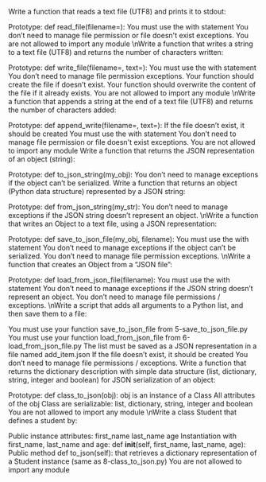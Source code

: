 Write a function that reads a text file (UTF8) and prints it to stdout:

Prototype: def read_file(filename=):
You must use the with statement
You don’t need to manage file permission or file doesn't exist exceptions.
You are not allowed to import any module
\nWrite a function that writes a string to a text file (UTF8) and returns the number of characters written:

Prototype: def write_file(filename=, text=):
You must use the with statement
You don’t need to manage file permission exceptions.
Your function should create the file if doesn’t exist.
Your function should overwrite the content of the file if it already exists.
You are not allowed to import any module
\nWrite a function that appends a string at the end of a text file (UTF8) and returns the number of characters added:

Prototype: def append_write(filename=, text=):
If the file doesn’t exist, it should be created
You must use the with statement
You don’t need to manage file permission or file doesn't exist exceptions.
You are not allowed to import any module
Write a function that returns the JSON representation of an object (string):

Prototype: def to_json_string(my_obj):
You don’t need to manage exceptions if the object can’t be serialized.
Write a function that returns an object (Python data structure) represented by a JSON string:

Prototype: def from_json_string(my_str):
You don’t need to manage exceptions if the JSON string doesn’t represent an object.
\nWrite a function that writes an Object to a text file, using a JSON representation:

Prototype: def save_to_json_file(my_obj, filename):
You must use the with statement
You don’t need to manage exceptions if the object can’t be serialized.
You don’t need to manage file permission exceptions.
\nWrite a function that creates an Object from a “JSON file”:

Prototype: def load_from_json_file(filename):
You must use the with statement
You don’t need to manage exceptions if the JSON string doesn’t represent an object.
You don’t need to manage file permissions / exceptions.
\nWrite a script that adds all arguments to a Python list, and then save them to a file:

You must use your function save_to_json_file from 5-save_to_json_file.py
You must use your function load_from_json_file from 6-load_from_json_file.py
The list must be saved as a JSON representation in a file named add_item.json
If the file doesn’t exist, it should be created
You don’t need to manage file permissions / exceptions.
Write a function that returns the dictionary description with simple data structure (list, dictionary, string, integer and boolean) for JSON serialization of an object:

Prototype: def class_to_json(obj):
obj is an instance of a Class
All attributes of the obj Class are serializable: list, dictionary, string, integer and boolean
You are not allowed to import any module
\nWrite a class Student that defines a student by:

Public instance attributes:
first_name
last_name
age
Instantiation with first_name, last_name and age: def __init__(self, first_name, last_name, age):
Public method def to_json(self): that retrieves a dictionary representation of a Student instance (same as 8-class_to_json.py)
You are not allowed to import any module
